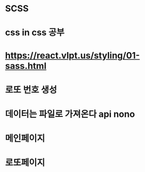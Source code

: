 # SCSS 
# css in css 공부 
# https://react.vlpt.us/styling/01-sass.html
# 로또 번호 생성  
# 데이터는 파일로 가져온다 api nono 

# 메인페이지
# 로또페이지 